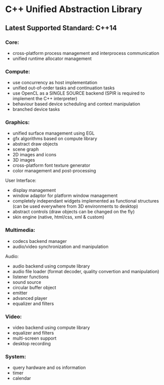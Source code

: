 # C++ Unified Abstraction Library #

## Latest Supported Standard: C++14 ##

### Core: ###
- cross-platform process management and interprocess communication
- unified runtime allocator management

### Compute: ###
- use concurrency as host implementation
- unified out-of-order tasks and continuation tasks
- use OpenCL as a SINGLE SOURCE backend (SPIR is required to implement the C++ interpreter)
- behaviour based device scheduling and context manipulation
- branched device tasks

### Graphics: ###
- unified surface management using EGL
- gfx algorithms based on compute library
- abstract draw objects
- scene graph
- 2D images and icons
- 3D images
- cross-platform font texture generator
- color management and post-processing

User Interface:
- display management
- window adaptor for platform window management
- completely independant widgets implemented as functional structures (can be used everywhere from 3D environments to desktop)
- abstract controls (draw objects can be changed on the fly)
- skin engine (native, html/css, xml & custom)

### Multimedia: ###
- codecs backend manager
- audio/video synchronization and manipulation

Audio:
- audio backend using compute library
- audio file loader (format decoder, quality convertion and manipulation)
- listener functions
- sound source
- circular buffer object
- emitter
- advanced player
- equalizer and filters

### Video: ###
- video backend using compute library
- equalizer and filters
- multi-screen support
- desktop recording

### System: ###
- query hardware and os information
- timer
- calendar